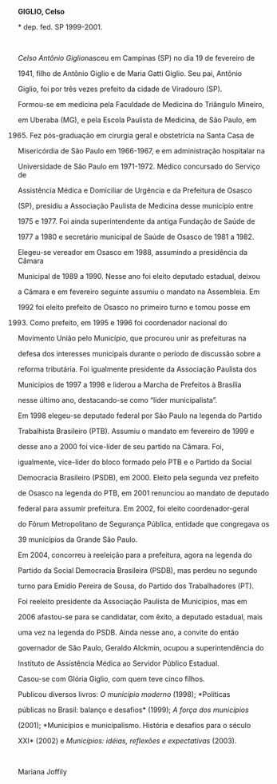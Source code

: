 **GIGLIO, Celso**



\* dep. fed. SP 1999-2001.



 



*Celso Antônio Giglio*nasceu em Campinas (SP) no dia 19 de fevereiro de

1941, filho de Antônio Giglio e de Maria Gatti Giglio. Seu pai, Antônio

Giglio, foi por três vezes prefeito da cidade de Viradouro (SP).



Formou-se em medicina pela Faculdade de Medicina do Triângulo Mineiro,

em Uberaba (MG), e pela Escola Paulista de Medicina, de São Paulo, em

1965. Fez pós-graduação em cirurgia geral e obstetrícia na Santa Casa de

Misericórdia de São Paulo em 1966-1967, e em administração hospitalar na

Universidade de São Paulo em 1971-1972. Médico concursado do Serviço de

Assistência Médica e Domiciliar de Urgência e da Prefeitura de Osasco

(SP), presidiu a Associação Paulista de Medicina desse município entre

1975 e 1977. Foi ainda superintendente da antiga Fundação de Saúde de

1977 a 1980 e secretário municipal de Saúde de Osasco de 1981 a 1982.



Elegeu-se vereador em Osasco em 1988, assumindo a presidência da Câmara

Municipal de 1989 a 1990. Nesse ano foi eleito deputado estadual, deixou

a Câmara e em fevereiro seguinte assumiu o mandato na Assembleia. Em

1992 foi eleito prefeito de Osasco no primeiro turno e tomou posse em

1993. Como prefeito, em 1995 e 1996 foi coordenador nacional do

Movimento União pelo Município, que procurou unir as prefeituras na

defesa dos interesses municipais durante o período de discussão sobre a

reforma tributária. Foi igualmente presidente da Associação Paulista dos

Municípios de 1997 a 1998 e liderou a Marcha de Prefeitos à Brasília

nesse último ano, destacando-se como “líder municipalista”.



Em 1998 elegeu-se deputado federal por São Paulo na legenda do Partido

Trabalhista Brasileiro (PTB). Assumiu o mandato em fevereiro de 1999 e

desse ano a 2000 foi vice-líder de seu partido na Câmara. Foi,

igualmente, vice-líder do bloco formado pelo PTB e o Partido da Social

Democracia Brasileiro (PSDB), em 2000. Eleito pela segunda vez prefeito

de Osasco na legenda do PTB, em 2001 renunciou ao mandato de deputado

federal para assumir prefeitura. Em 2002, foi eleito coordenador-geral

do Fórum Metropolitano de Segurança Pública, entidade que congregava os

39 municípios da Grande São Paulo.



Em 2004, concorreu à reeleição para a prefeitura, agora na legenda do

Partido da Social Democracia Brasileira (PSDB), mas perdeu no segundo

turno para Emídio Pereira de Sousa, do Partido dos Trabalhadores (PT).

Foi reeleito presidente da Associação Paulista de Municípios, mas em

2006 afastou-se para se candidatar, com êxito, a deputado estadual, mais

uma vez na legenda do PSDB. Ainda nesse ano, a convite do então

governador de São Paulo, Geraldo Alckmin, ocupou a superintendência do

Instituto de Assistência Médica ao Servidor Público Estadual.



Casou-se com Glória Giglio, com quem teve cinco filhos.



Publicou diversos livros: *O município moderno* (1998); *Políticas

públicas no Brasil: balanço e desafios* (1999); *A força dos municípios*

(2001); *Municípios e municipalismo. História e desafios para o século

XXI* (2002) e *Municípios: idéias, reflexões e expectativas* (2003).



 



Mariana Joffily




